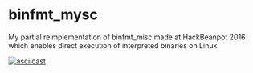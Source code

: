 # binfmt_mysc

My partial reimplementation of binfmt_misc made at HackBeanpot 2016 which
enables direct execution of interpreted binaries on Linux.

[![asciicast](https://asciinema.org/a/34651.png)](https://asciinema.org/a/34651)
